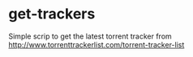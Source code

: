 # get-trackers
Simple scrip to get the latest torrent tracker from http://www.torrenttrackerlist.com/torrent-tracker-list
